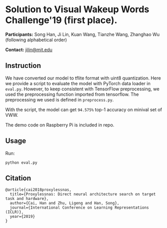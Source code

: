 # Solution to Visual Wakeup Words Challenge'19 (first place). 

**Participants:** Song Han, Ji Lin, Kuan Wang, Tianzhe Wang, Zhanghao Wu (following alphabetical order)

**Contact:** jilin@mit.edu

## Instruction

We have converted our model to tflite format with uint8 quantization. Here we provide a script to evaluate the model with PyTorch data loader in `eval.py`. However, to keep consistent with TensorFlow preprocessing, we used the preprocessing function imported from tensorflow. The preprocessing we used is defined in `preprocess.py`.

With the script, the model can get `94.575%` top-1 accuracy on minival set of VWW.

The demo code on Raspberry Pi is included in repo. 



## Usage

Run:

```
python eval.py
```

## Citation
```
@article{cai2018proxylessnas,
  title={Proxylessnas: Direct neural architecture search on target task and hardware},
  author={Cai, Han and Zhu, Ligeng and Han, Song},
  journal={International Conference on Learning Representations (ICLR)},
  year={2019}
}
```
